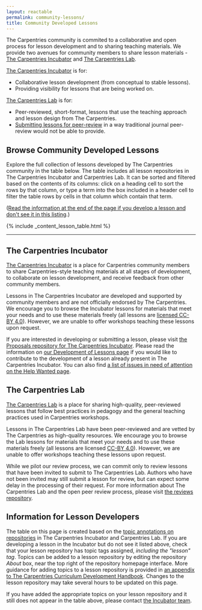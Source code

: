 ```yaml
---
layout: reactable
permalink: community-lessons/
title: Community Developed Lessons
---
```



The Carpentries community is commited to a collaborative and open process for lesson development and to sharing teaching materials.
We provide two avenues for community members to share lesson materials - [The Carpentries Incubator](https://carpentries-incubator.org/) and [The Carpentries Lab](https://carpentries-lab.org/).

[The Carpentries Incubator](#the-carpentries-incubator) is for:

- Collaborative lesson development (from conceptual to stable lessons).
- Providing visibility for lessons that are being worked on.

[The Carpentries Lab](#the-carpentries-lab) is for:

- Peer-reviewed, short-format, lessons that use the teaching approach and lesson design from The Carpentries.
- [Submitting lessons for peer-review](https://github.com/carpentries-lab/reviews/) in a way traditional journal peer-review would not be able to provide.

## Browse Community Developed Lessons

Explore the full collection of lessons developed by The Carpentries community
in the table below.
The table includes all lesson repositories in The Carpentries Incubator and
Carpentries Lab.
It can be sorted and filtered based on the contents of its columns:
click on a heading cell to sort the rows by that column,
or type a term into the box included in a header cell to filter the table rows by
cells in that column which contain that term.

([Read the information at the end of the page if you develop a lesson and don't see it in this listing](#information-for-lesson-developers).)

{% include _content_lesson_table.html %}

---

## The Carpentries Incubator

[The Carpentries Incubator](https://carpentries-incubator.org/) is a place for Carpentries community members to share Carpentries-style teaching materials at all stages of development, to collaborate on lesson development, and receive feedback from other community members.

Lessons in The Carpentries Incubator are developed and supported by community members and are not officially endorsed by The Carpentries. We encourage you to browse the Incubator lessons for materials that meet your needs and to use these materials freely (all lessons are [licensed CC-BY 4.0](https://creativecommons.org/licenses/by/4.0/)). However, we are unable to offer workshops teaching these lessons upon request.

If you are interested in developing or submitting a lesson, please visit
[the Proposals repository for The Carpentries Incubator](https://github.com/carpentries-incubator/proposals#readme).
Please read the information on
[our Development of Lessons page](https://carpentries.org/involved-lessons/)
if you would like to contribute to the development of a lesson already present
in The Carpentries Incubator.
You can also find
[a list of issues in need of attention on the Help Wanted page](https://carpentries.org/help-wanted-issues/).

## The Carpentries Lab

[The Carpentries Lab](https://carpentries-lab.org/) is a place for sharing high-quality, peer-reviewed lessons
that follow best practices in pedagogy and
the general teaching practices used in Carpentries workshops.

Lessons in The Carpentries Lab have been peer-reviewed and are vetted by The Carpentries as high-quality resources. We encourage you to browse the Lab lessons for materials that meet your needs and to use these materials freely (all lessons are licensed [CC-BY 4.0](https://creativecommons.org/licenses/by/4.0/)). However, we are unable to offer workshops teaching these lessons upon request.

While we pilot our review process, we can commit only to review lessons that have been invited to submit to The Carpentries Lab.
Authors who have not been invited may still submit a lesson for review, but can expect some delay in the processing of their request.
For more information about The Carpentries Lab and the open peer review process, please visit [the reviews repository](https://github.com/carpentries-lab/reviews/).

## Information for Lesson Developers

The table on this page is created based on the
[topic annotations on repositories](https://docs.github.com/en/github/administering-a-repository/classifying-your-repository-with-topics)
in The Carpentries Incubator and Carpentries Lab.
If you are developing a lesson in the Incubator but do not see it listed above,
check that your lesson repository has topic tags assigned,
_including the "lesson" tag_.
Topics can be added to a lesson repository by editing the repository
_About_ box, near the top right of the repository homepage interface.
More guidance for adding topics to a lesson repository is provided in
[an appendix to The Carpentries Curriculum Development Handbook](https://cdh.carpentries.org/the-carpentries-incubator.html#topic-tags).
Changes to the lesson repository may take several hours to be updated
on this page.

If you have added the appropriate topics on your lesson repository and it
still does not appear in the table above,
please contact [the Incubator team](mailto:incubator@carpentries.org).
